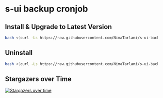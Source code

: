 # s-ui backup cronjob

## Install & Upgrade to Latest Version

```sh
bash <(curl -Ls https://raw.githubusercontent.com/NimaTarlani/s-ui-backup/master/install.sh)
```
## Uninstall

```sh
bash <(curl -Ls https://raw.githubusercontent.com/NimaTarlani/s-ui-backup/master/install.sh) -u
```
## Stargazers over Time
[![Stargazers over time](https://starchart.cc/NimaTarlani/s-ui-backup.svg)](https://starchart.cc/NimaTarlani/s-ui-backup)
